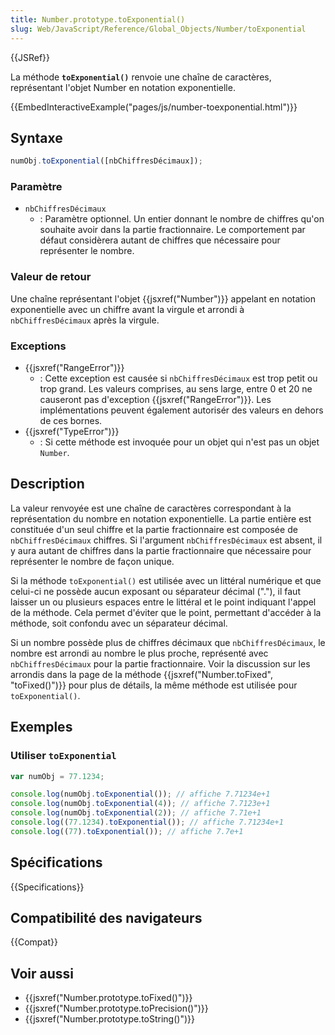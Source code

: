 ```yaml
---
title: Number.prototype.toExponential()
slug: Web/JavaScript/Reference/Global_Objects/Number/toExponential
---
```


{{JSRef}}

La méthode **`toExponential()`** renvoie une chaîne de caractères, représentant l'objet Number en notation exponentielle.

{{EmbedInteractiveExample("pages/js/number-toexponential.html")}}

## Syntaxe

```js
numObj.toExponential([nbChiffresDécimaux]);
```

### Paramètre

- `nbChiffresDécimaux`
  - : Paramètre optionnel. Un entier donnant le nombre de chiffres qu'on souhaite avoir dans la partie fractionnaire. Le comportement par défaut considèrera autant de chiffres que nécessaire pour représenter le nombre.

### Valeur de retour

Une chaîne représentant l'objet {{jsxref("Number")}} appelant en notation exponentielle avec un chiffre avant la virgule et arrondi à `nbChiffresDécimaux` après la virgule.

### Exceptions

- {{jsxref("RangeError")}}
  - : Cette exception est causée si `nbChiffresDécimaux` est trop petit ou trop grand. Les valeurs comprises, au sens large, entre 0 et 20 ne causeront pas d'exception {{jsxref("RangeError")}}. Les implémentations peuvent également autorisér des valeurs en dehors de ces bornes.
- {{jsxref("TypeError")}}
  - : Si cette méthode est invoquée pour un objet qui n'est pas un objet `Number`.

## Description

La valeur renvoyée est une chaîne de caractères correspondant à la représentation du nombre en notation exponentielle. La partie entière est constituée d'un seul chiffre et la partie fractionnaire est composée de `nbChiffresDécimaux` chiffres. Si l'argument `nbChiffresDécimaux` est absent, il y aura autant de chiffres dans la partie fractionnaire que nécessaire pour représenter le nombre de façon unique.

Si la méthode `toExponential()` est utilisée avec un littéral numérique et que celui-ci ne possède aucun exposant ou séparateur décimal ("."), il faut laisser un ou plusieurs espaces entre le littéral et le point indiquant l'appel de la méthode. Cela permet d'éviter que le point, permettant d'accéder à la méthode, soit confondu avec un séparateur décimal.

Si un nombre possède plus de chiffres décimaux que `nbChiffresDécimaux`, le nombre est arrondi au nombre le plus proche, représenté avec `nbChiffresDécimaux` pour la partie fractionnaire. Voir la discussion sur les arrondis dans la page de la méthode {{jsxref("Number.toFixed", "toFixed()")}} pour plus de détails, la même méthode est utilisée pour `toExponential()`.

## Exemples

### Utiliser `toExponential`

```js
var numObj = 77.1234;

console.log(numObj.toExponential()); // affiche 7.71234e+1
console.log(numObj.toExponential(4)); // affiche 7.7123e+1
console.log(numObj.toExponential(2)); // affiche 7.71e+1
console.log((77.1234).toExponential()); // affiche 7.71234e+1
console.log((77).toExponential()); // affiche 7.7e+1
```

## Spécifications

{{Specifications}}

## Compatibilité des navigateurs

{{Compat}}

## Voir aussi

- {{jsxref("Number.prototype.toFixed()")}}
- {{jsxref("Number.prototype.toPrecision()")}}
- {{jsxref("Number.prototype.toString()")}}
